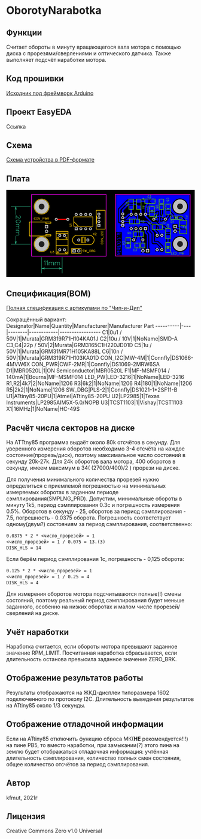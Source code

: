 # OborotyNarabotka

## Функции
Считает обороты в минуту вращающегося вала мотора с помощью диска с прорезями/сверлениями и оптического датчика. Также выполняет подсчёт наработки мотора.

## Код прошивки

[Исходник под фреймворк Arduino](oborotyNarabotka.ino)

## Проект EasyEDA

Ссылка

## Схема

[Схема устройства в PDF-формате](board_schematic.pdf)

## Плата

![Бордвью](board_pcb.png)

## Спецификация(BOM)

[Полная спецификация с артикулами по "Чип-и-Дип"](BOM.csv)

Сокращённый вариант:
Designator|Name|Quantity|Manufacturer|Manufacturer Part
----------|----|--------|------------|-----------------
C1|0u1 / 50V|1|Murata|GRM319R71H104KA01J
C2|10u / 10V|1|NoName|SMD-A
C3,C4|22p / 50V|2|Murata|GRM3165C1H220JD01D
C5|1u / 50V|1|Murata|GRM31MR71H105KA88L
C6|10n / 50V|1|Murata|GRM319R71H103KA01D
CON_I2C|MW-4M|1|Connfly|DS1066-4MVW6X
CON_PWR|CWF-2MR|1|Connfly|DS1069-2MRW6SA
D1|MBR0520L|1|ON Semiconductor|MBR0520L
F1|MF-MSMF014 / 140mA|1|Bourns|MF-MSMF014
LED_PW|LED-3216|1|NoName|LED-3216
R1,R2|4k7|2|NoName|1206
R3|6k2|1|NoName|1206
R4|180|1|NoName|1206
R5|2k2|1|NoName|1206
SW_DBG|PLS-2|1|Connfly|DS1021-1*2SF11-B
U1|ATtiny85-20PU|1|Atmel|ATtiny85-20PU
U2|LP2985|1|Texas Instruments|LP2985AIM5X-5.0/NOPB
U3|TCST1103|1|Vishay|TCST1103
X1|16MHz|1|NoName|HC-49S

## Расчёт числа секторов на диске

На ATTtny85 программа выдаёт около 80k отсчётов в секунду. Для уверенного измерения оборотов необходимо 3-4 отсчёта на каждое состояние(прорезь/диск), поэтому максимальное число состояний в секунду 20k-27k. Для 24k оборотов вала мотора, 400 оборотов в секунду, имеем максимум в 34( (27000/400)/2 ) прорези на диске.

Для получения минимального количества прорезей нужно определиться с приемлемой погрешностью на минимальных измеряемых оборотах в заданном периоде сэмплирования(SMPLNG_PRD). Допустим, минимальные обороты в минуту 1k5, период сэмплирования 0.3с и погрешность измерения 0.5%. Оборотов в секунду - 25, оборотов за период сэмплирования - 7.5, погрешность - 0.0375 оборота. Погрешность соответствует одному(двум?) состояниям за период сэмплирования, соответственно:
  
    0.0375 * 2 * <число_прорезей> = 1
    <число_прорезей> = 1 / 0.075 = 13.(3)
    DISK_HLS = 14
	
Если берём период сэмплирования 1с, погрешность - 0,125 оборота:

    0.125 * 2 * <число_прорезей> = 1
    <число_прорезей> = 1 / 0.25 = 4
    DISK_HLS = 4

Для измерения оборотов мотора подсчитываются полные(!) смены состояний, поэтому реальный период сэмплирования будет меньше заданного, особенно на низких оборотах и малом числе прорезей/сверлений на диске.

## Учёт наработки

Наработка считается, если обороты мотора превышают заданное значение RPM_LIMIT. Посчитанная наработка сбрасывается, если длительность останова превысила заданное значение ZERO_BRK.

## Отображение результатов работы

Результаты отображаются на ЖКД-дисплеи типоразмера 1602 подключенного по протоколу I2C. Длительность выведения результатов на ATtiny85 около 1/3 секунды.

## Отображение отладочной информации

Если на ATtiny85 отключить функцию сброса МК(**НЕ** рекомендуется!!!) на пине PB5, то вместо наработки, при замыкании(?) этого пина на землю будет отображаться отладочная информация: учтённая длительность сэмплирования, количество полных смен состояния, общее количество отсчётов за период сэмплирования.

## Автор

kfmut, 2021г

## Лицензия

Creative Commons Zero v1.0 Universal
